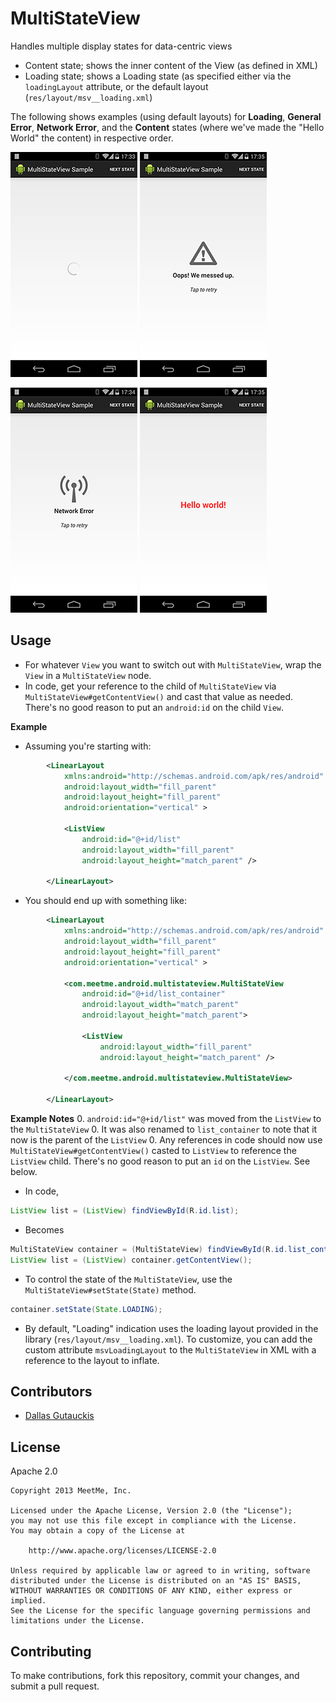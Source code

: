 # MultiStateView
Handles multiple display states for data-centric views

 - Content state; shows the inner content of the View (as defined in XML)
 - Loading state; shows a Loading state (as specified either via the `loadingLayout` attribute, or the default layout (`res/layout/msv__loading.xml`)

The following shows examples (using default layouts) for **Loading**, **General Error**, **Network Error**, and the **Content** states (where we've made the "Hello World" the content) in respective order.

![Loading state](screenshots/sample_loading.png) ![General error state](screenshots/sample_general_error.png)

![Network error state](screenshots/sample_network_error.png) ![Content state](screenshots/sample_content.png)

## Usage

 - For whatever `View` you want to switch out with `MultiStateView`, wrap the `View` in a `MultiStateView` node.
 - In code, get your reference to the child of `MultiStateView` via `MultiStateView#getContentView()` and cast that value as needed. There's no good reason to put an `android:id` on the child `View`.

**Example**

- Assuming you're starting with:

```xml
        <LinearLayout
            xmlns:android="http://schemas.android.com/apk/res/android"
            android:layout_width="fill_parent"
            android:layout_height="fill_parent"
            android:orientation="vertical" >

            <ListView
                android:id="@+id/list"
                android:layout_width="fill_parent"
                android:layout_height="match_parent" />

        </LinearLayout>
```

- You should end up with something like:

```xml
        <LinearLayout
            xmlns:android="http://schemas.android.com/apk/res/android"
            android:layout_width="fill_parent"
            android:layout_height="fill_parent"
            android:orientation="vertical" >

            <com.meetme.android.multistateview.MultiStateView
                android:id="@+id/list_container"
                android:layout_width="match_parent"
                android:layout_height="match_parent">

                <ListView
                    android:layout_width="fill_parent"
                    android:layout_height="match_parent" />

            </com.meetme.android.multistateview.MultiStateView>

        </LinearLayout>
```

  **Example Notes**
 0. `android:id="@+id/list"` was moved from the `ListView` to the `MultiStateView`
 0. It was also renamed to `list_container` to note that it now is the parent of the `ListView`
 0. Any references in code should now use `MultiStateView#getContentView()` casted to `ListView` to reference the `ListView` child. There's no good reason to put an `id` on the `ListView`. See below.

- In code,

```java
ListView list = (ListView) findViewById(R.id.list);
```

- Becomes

```java
MultiStateView container = (MultiStateView) findViewById(R.id.list_container);
ListView list = (ListView) container.getContentView();
```

- To control the state of the `MultiStateView`, use the `MultiStateView#setState(State)` method.

```java
container.setState(State.LOADING);
```

- By default, "Loading" indication uses the loading layout provided in the library (`res/layout/msv__loading.xml`). To customize, you can add the custom attribute `msvLoadingLayout` to the `MultiStateView` in XML with a reference to the layout to inflate.

## Contributors
 - [Dallas Gutauckis](http://github.com/dallasgutauckis)

## License

 Apache 2.0

    Copyright 2013 MeetMe, Inc.

    Licensed under the Apache License, Version 2.0 (the "License");
    you may not use this file except in compliance with the License.
    You may obtain a copy of the License at

        http://www.apache.org/licenses/LICENSE-2.0

    Unless required by applicable law or agreed to in writing, software
    distributed under the License is distributed on an "AS IS" BASIS,
    WITHOUT WARRANTIES OR CONDITIONS OF ANY KIND, either express or implied.
    See the License for the specific language governing permissions and
    limitations under the License.

## Contributing

To make contributions, fork this repository, commit your changes, and submit a pull request.
